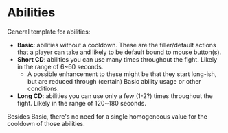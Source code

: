 # Abilities
General template for abilities:

* **Basic**: abilities without a cooldown. These are the filler/default actions that a player can take and likely to be default bound to mouse button(s).
* **Short CD**: abilities you can use many times throughout the fight. Likely in the range of 6~60 seconds.
  * A possible enhancement to these might be that they start long-ish, but are reduced through (certain) Basic ability usage or other conditions.
* **Long CD**: abilities you can use only a few (1-2?) times throughout the fight. Likely in the range of 120~180 seconds.

Besides Basic, there's no need for a single homogeneous value for the cooldown of those abilities.
